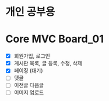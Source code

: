 # 개인 공부용
# Core MVC Board_01
- [x] 회원가입, 로그인
- [x] 게시판 목록, 글 등록, 수정, 삭제
- [x] 페이징 (대기)
- [ ] 댓글
- [ ] 이전글 다음글
- [ ] 이미지 업로드